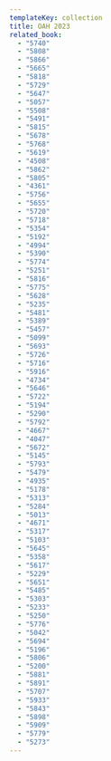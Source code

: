 ```yaml
---
templateKey: collection
title: OAH 2023
related_book:
  - "5740"
  - "5808"
  - "5866"
  - "5665"
  - "5818"
  - "5729"
  - "5647"
  - "5057"
  - "5508"
  - "5491"
  - "5815"
  - "5678"
  - "5768"
  - "5619"
  - "4508"
  - "5862"
  - "5805"
  - "4361"
  - "5756"
  - "5655"
  - "5720"
  - "5718"
  - "5354"
  - "5192"
  - "4994"
  - "5390"
  - "5774"
  - "5251"
  - "5816"
  - "5775"
  - "5628"
  - "5235"
  - "5481"
  - "5389"
  - "5457"
  - "5099"
  - "5693"
  - "5726"
  - "5716"
  - "5916"
  - "4734"
  - "5646"
  - "5722"
  - "5194"
  - "5290"
  - "5792"
  - "4667"
  - "4047"
  - "5672"
  - "5145"
  - "5793"
  - "5479"
  - "4935"
  - "5178"
  - "5313"
  - "5284"
  - "5013"
  - "4671"
  - "5317"
  - "5103"
  - "5645"
  - "5358"
  - "5617"
  - "5229"
  - "5651"
  - "5485"
  - "5303"
  - "5233"
  - "5250"
  - "5776"
  - "5042"
  - "5694"
  - "5196"
  - "5806"
  - "5200"
  - "5881"
  - "5891"
  - "5707"
  - "5933"
  - "5843"
  - "5898"
  - "5909"
  - "5779"
  - "5273"
---
```

